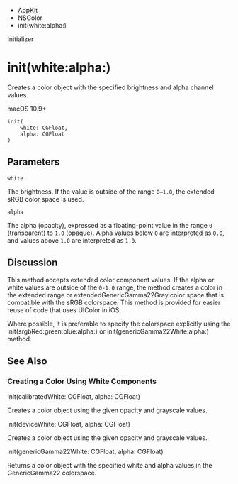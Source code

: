 

- AppKit
- NSColor
-  init(white:alpha:) 

Initializer

# init(white:alpha:)

Creates a color object with the specified brightness and alpha channel values.

macOS 10.9+

``` source
init(
    white: CGFloat,
    alpha: CGFloat
)
```

## Parameters 

`white`  

The brightness. If the value is outside of the range `0–1.0`, the extended sRGB color space is used.

`alpha`  

The alpha (opacity), expressed as a floating-point value in the range `0` (transparent) to `1.0` (opaque). Alpha values below `0` are interpreted as `0.0`, and values above `1.0` are interpreted as `1.0`.

## Discussion

This method accepts extended color component values. If the alpha or white values are outside of the `0-1.0` range, the method creates a color in the extended range or extendedGenericGamma22Gray color space that is compatible with the sRGB colorspace. This method is provided for easier reuse of code that uses UIColor in iOS.

Where possible, it is preferable to specify the colorspace explicitly using the init(srgbRed:green:blue:alpha:) or init(genericGamma22White:alpha:) method.

## See Also

### Creating a Color Using White Components

init(calibratedWhite: CGFloat, alpha: CGFloat)

Creates a color object using the given opacity and grayscale values.

init(deviceWhite: CGFloat, alpha: CGFloat)

Creates a color object using the given opacity and grayscale values.

init(genericGamma22White: CGFloat, alpha: CGFloat)

Returns a color object with the specified white and alpha values in the GenericGamma22 colorspace.

